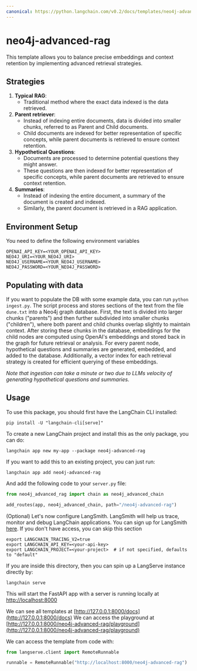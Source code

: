 ```yaml
---
canonical: https://python.langchain.com/v0.2/docs/templates/neo4j-advanced-rag/
---
```


# neo4j-advanced-rag

This template allows you to balance precise embeddings and context retention by implementing advanced retrieval strategies.

## Strategies

1. **Typical RAG**:
   - Traditional method where the exact data indexed is the data retrieved.
2. **Parent retriever**:
   - Instead of indexing entire documents, data is divided into smaller chunks, referred to as Parent and Child documents.
   - Child documents are indexed for better representation of specific concepts, while parent documents is retrieved to ensure context retention.
3. **Hypothetical Questions**:
     - Documents are processed to determine potential questions they might answer.
     - These questions are then indexed for better representation of specific concepts, while parent documents are retrieved to ensure context retention.
4. **Summaries**:
     - Instead of indexing the entire document, a summary of the document is created and indexed.
     - Similarly, the parent document is retrieved in a RAG application.

## Environment Setup

You need to define the following environment variables

```
OPENAI_API_KEY=<YOUR_OPENAI_API_KEY>
NEO4J_URI=<YOUR_NEO4J_URI>
NEO4J_USERNAME=<YOUR_NEO4J_USERNAME>
NEO4J_PASSWORD=<YOUR_NEO4J_PASSWORD>
```

## Populating with data

If you want to populate the DB with some example data, you can run `python ingest.py`.
The script process and stores sections of the text from the file `dune.txt` into a Neo4j graph database.
First, the text is divided into larger chunks ("parents") and then further subdivided into smaller chunks ("children"), where both parent and child chunks overlap slightly to maintain context.
After storing these chunks in the database, embeddings for the child nodes are computed using OpenAI's embeddings and stored back in the graph for future retrieval or analysis.
For every parent node, hypothetical questions and summaries are generated, embedded, and added to the database. 
Additionally, a vector index for each retrieval strategy is created for efficient querying of these embeddings.

*Note that ingestion can take a minute or two due to LLMs velocity of generating hypothetical questions and summaries.*

## Usage

To use this package, you should first have the LangChain CLI installed:

```shell
pip install -U "langchain-cli[serve]"
```

To create a new LangChain project and install this as the only package, you can do:

```shell
langchain app new my-app --package neo4j-advanced-rag
```

If you want to add this to an existing project, you can just run:

```shell
langchain app add neo4j-advanced-rag
```

And add the following code to your `server.py` file:
```python
from neo4j_advanced_rag import chain as neo4j_advanced_chain

add_routes(app, neo4j_advanced_chain, path="/neo4j-advanced-rag")
```

(Optional) Let's now configure LangSmith. 
LangSmith will help us trace, monitor and debug LangChain applications. 
You can sign up for LangSmith [here](https://smith.langchain.com/). 
If you don't have access, you can skip this section

```shell
export LANGCHAIN_TRACING_V2=true
export LANGCHAIN_API_KEY=<your-api-key>
export LANGCHAIN_PROJECT=<your-project>  # if not specified, defaults to "default"
```

If you are inside this directory, then you can spin up a LangServe instance directly by:

```shell
langchain serve
```

This will start the FastAPI app with a server is running locally at 
[http://localhost:8000](http://localhost:8000)

We can see all templates at [http://127.0.0.1:8000/docs](http://127.0.0.1:8000/docs)
We can access the playground at [http://127.0.0.1:8000/neo4j-advanced-rag/playground](http://127.0.0.1:8000/neo4j-advanced-rag/playground)  

We can access the template from code with:

```python
from langserve.client import RemoteRunnable

runnable = RemoteRunnable("http://localhost:8000/neo4j-advanced-rag")
```